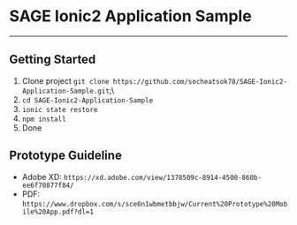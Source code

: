 # SAGE Ionic2 Application Sample
---

## Getting Started

1. Clone project `git clone https://github.com/socheatsok78/SAGE-Ionic2-Application-Sample.git`;\
2. `cd SAGE-Ionic2-Application-Sample`
3. `ionic state restore`
4. `npm install`
5. Done

## Prototype Guideline
- Adobe XD: `https://xd.adobe.com/view/1378509c-8914-4500-860b-ee6f70877f84/`
- PDF: `https://www.dropbox.com/s/sce6n1wbmetbbjw/Current%20Prototype%20Mobile%20App.pdf?dl=1`